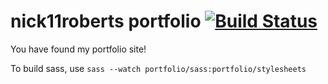 # nick11roberts portfolio [![Build Status](https://travis-ci.org/nick11roberts/portfolio.svg?branch=master)](https://travis-ci.org/nick11roberts/portfolio)

You have found my portfolio site! 

To build sass, use `sass --watch portfolio/sass:portfolio/stylesheets`

